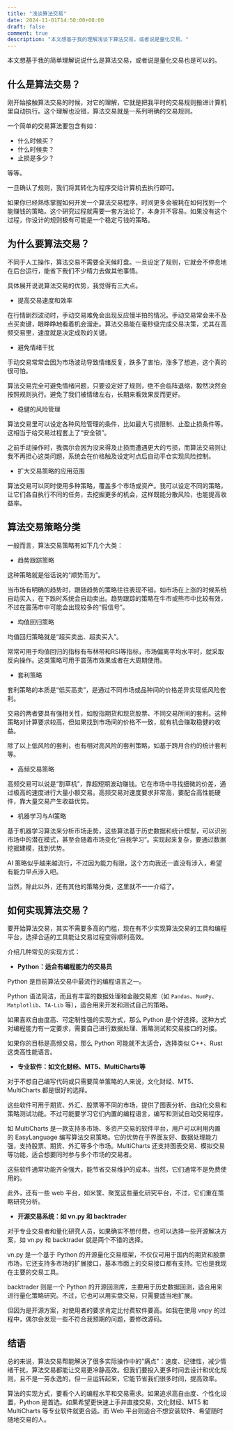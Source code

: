 ```yaml
---
title: "浅谈算法交易"
date: 2024-11-01T14:50:00+08:00
draft: false
comment: true
description: "本文想基于我的理解浅谈下算法交易，或者说是量化交易。"
---
```


本文想基于我的简单理解说说什么是算法交易，或者说是量化交易也是可以的。

## 什么是算法交易？

刚开始接触算法交易的时候，对它的理解，它就是把我平时的交易规则搬进计算机里自动执行。这个理解也没错，算法交易就是一系列明确的交易规则。

一个简单的交易算法要包含有如：

- 什么时候买？
- 什么时候卖？
- 止损是多少？

等等。

一旦确认了规则，我们将其转化为程序交给计算机去执行即可。

如果你已经熟练掌握如何开发一个算法交易程序，时间更多会被耗在如何找到一个能赚钱的策略。这个研究过程就需要一套方法论了，本身并不容易。如果没有这个过程，你设计的规则极有可能是一个稳定亏钱的策略。

## 为什么要算法交易？

不同于人工操作，算法交易不需要全天候盯盘。一旦设定了规则，它就会不停息地在后台运行，能省下我们不少精力去做其他事情。

具体展开说说算法交易的优势，我觉得有三大点。

- 提高交易速度和效率

在行情剧烈波动时，手动交易难免会出现反应慢半拍的情况。手动交易常会来不及点买卖键，眼睁睁地看着机会溜走。算法交易能在毫秒级完成交易决策，尤其在高频交易里，速度就是决定成败的关键。

- 避免情绪干扰

手动交易常常会因为市场波动导致情绪反复，跌多了害怕，涨多了想追，这个真的很可怕。

算法交易完全可避免情绪问题，只要设定好了规则，绝不会临阵退缩，毅然决然会按照规则执行。避免了我们被情绪左右，长期来看效果反而更好。

- 稳健的风险管理

算法交易里可以设定各种风险管理的条件，比如最大亏损限制、止盈止损条件等。这相当于给交易过程套上了“安全锁”。

之前手动操作时，我偶尔会因为没来得及止损而遭遇更大的亏损，而算法交易则让我不再担心这类问题，系统会在价格触及设定时点后自动平仓实现风险控制。

- 扩大交易策略的应用范围

算法交易可以同时使用多种策略，覆盖多个市场或资产。我可以设定不同的策略，让它们各自执行不同的任务，去挖掘更多的机会，这样既能分散风险，也能提高收益率。

## 算法交易策略分类

一般而言，算法交易策略有如下几个大类：

- 趋势跟踪策略

这种策略就是俗话说的“顺势而为”。

当市场有明确的趋势时，跟随趋势的策略往往表现不错。如市场在上涨的时候系统自动买入，在下跌时系统会自动卖出。趋势跟踪的策略在牛市或熊市中比较有效，不过在震荡市中可能会出现较多的“假信号”。

- 均值回归策略

均值回归策略就是“超买卖出、超卖买入”。

常常可用于均值回归的指标有布林带和RSI等指标，市场偏离平均水平时，就采取反向操作。这类策略可用于震荡市效果或者在大周期使用。

- 套利策略

套利策略的本质是“低买高卖”，是通过不同市场或品种间的价格差异实现低风险套利。

交易的两者要具有强相关性，如股指期货和现货股票、不同交易所间的套利。这种策略对计算要求较高，但如果找到市场间的价格不一致，就有机会赚取稳健的收益。

除了以上低风险的套利，也有相对高风险的套利策略，如基于跨月合约的统计套利等。

- 高频交易策略

高频交易可以说是“割草机”，靠超短期波动赚钱。它在市场中寻找细微的价差，通过极高的速度进行大量小额交易。高频交易对速度要求非常高，要配合高性能硬件，靠大量交易产生收益优势。

- 机器学习与AI策略

基于机器学习算法来分析市场走势，这些算法基于历史数据和统计模型，可以识别市场中的潜在模式，甚至会随着市场变化“自我学习”。实现起来复杂，要通过数据挖掘建模，找到优势。

AI 策略似乎越来越流行，不过因为能力有限，这个方向我还一直没有涉入，希望有能力早点涉入吧。

当然，除此以外，还有其他的策略分类，这里就不一一介绍了。

## 如何实现算法交易？

要开始算法交易，其实不需要多高的门槛，现在有不少实现算法交易的工具和编程平台，选择合适的工具能让交易过程变得顺利高效。

介绍几种常见的实现方式：

- **Python：适合有编程能力的交易员**

Python 是目前算法交易中最流行的编程语言之一。

Python 语法简洁，而且有丰富的数据处理和金融交易库（如 `Pandas`、`NumPy`、`Matplotlib`、`TA-Lib` 等），适合用来开发和测试自己的策略。

如果喜欢自由度高、可定制性强的实现方式，那么 Python 是个好选择。这种方式对编程能力有一定要求，需要自己进行数据处理、策略测试和交易接口的对接。

如果你的目标是高频交易，那么 Python 可能就不太适合，选择类似 C++、Rust 这类高性能语言。

- **专业软件：如文化财经、MT5、MultiCharts等**

对于不想自己编写代码或只需要简单策略的人来说，文化财经、MT5、MultiCharts 都是很好的选择。

这些软件可用于期货、外汇、股票等不同的市场，提供了图表分析、自动化交易和策略测试功能。不过可能要学习它们内置的编程语言，编写和测试自动交易程序。

如 MultiCharts 是一款支持多市场、多资产交易的软件平台，用户可以利用内置的 EasyLanguage 编写算法交易策略。它的优势在于界面友好、数据处理能力强，支持股票、期货、外汇等多个市场。MultiCharts 还支持图表交易、模拟交易等功能，适合想要同时参与多个市场的交易者。

这些软件通常功能齐全强大，能节省交易维护的成本。当然，它们通常不是免费使用的。

此外，还有一些 web 平台，如米筐、聚宽这些量化研究平台，不过，它们重在策略研究分析。

- **开源交易系统：如 vn.py 和 backtrader**  

对于专业交易者和量化研究人员，如果确实不想付费，也可以选择一些开源解决方案，如 vn.py 和 backtrader 就是两个不错的选择。

vn.py 是一个基于 Python 的开源量化交易框架，不仅仅可用于国内的期货和股票市场，它还支持多市场的扩展接口，基本市面上的交易接口都有支持。它也是我现在主要的交易工具。

backtrader 则是一个 Python 的开源回测库，主要用于历史数据回测，适合用来进行量化策略研究。不过，它也可以用实盘交易，只需要适当地扩展。

但因为是开源方案，对使用者的要求肯定比付费软件要高。如我在使用 vnpy 的过程中，偶尔会发现一些不符合我预期的问题，要修改源码。

## 结语

总的来说，算法交易帮能解决了很多实际操作中的"痛点"：速度、纪律性，减少情绪干扰，算法交易都能让交易更冷静高效。但我们要投入更多时间去设计和优化规则，且不是一劳永逸的，但一旦运转起来，它能节省我们很多时间，提高效率。

算法的实现方式，要看个人的编程水平和交易需求。如果追求高自由度、个性化设置，Python 是首选。如果希望更快速上手并直接交易，文化财经、MT5 和 MultiCharts 等专业软件就更合适。而 Web 平台则适合不想安装软件、希望随时随地交易的人。

